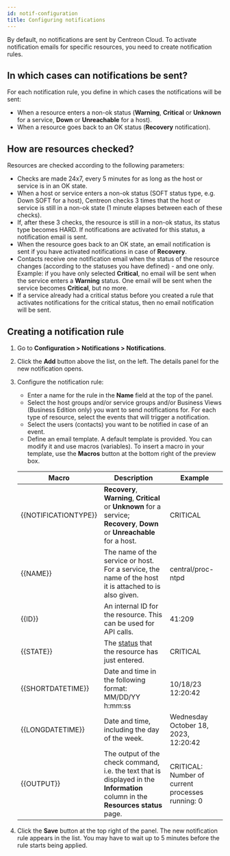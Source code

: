```yaml
---
id: notif-configuration
title: Configuring notifications
---
```


By default, no notifications are sent by Centreon Cloud. To activate notification emails for specific resources, you need to create notification rules.

## In which cases can notifications be sent?

For each notification rule, you define in which cases the notifications will be sent:

* When a resource enters a non-ok status (**Warning**, **Critical** or **Unknown** for a service, **Down** or **Unreachable** for a host).
* When a resource goes back to an OK status (**Recovery** notification).

## How are resources checked?

Resources are checked according to the following parameters:

* Checks are made 24x7, every 5 minutes for as long as the host or service is in an OK state.
* When a host or service enters a non-ok status (SOFT status type, e.g. Down SOFT for a host), Centreon checks 3 times that the host or service is still in a non-ok state (1 minute elapses between each of these checks).
* If, after these 3 checks, the resource is still in a non-ok status, its status type becomes HARD. If notifications are activated for this status, a notification email is sent.
* When the resource goes back to an OK state, an email notification is sent if you have activated notifications in case of **Recovery**.
* Contacts receive one notification email when the status of the resource changes (according to the statuses you have defined) - and one only. Example: if you have only selected **Critical**, no email will be sent when the service enters a **Warning** status. One email will be sent when the service becomes **Critical**, but no more.
* If a service already had a critical status before you created a rule that activates notifications for the critical status, then no email notification will be sent.

## Creating a notification rule

1. Go to **Configuration > Notifications > Notifications**.
2. Click the **Add** button above the list, on the left. The details panel for the new notification opens.
3. Configure the notification rule:

   - Enter a name for the rule in the **Name** field at the top of the panel.
   - Select the host groups and/or service groups and/or Business Views (Business Edition only) you want to send notifications for. For each type of resource, select the events that will trigger a notification.
   - Select the users (contacts) you want to be notified in case of an event.
   - Define an email template. A default template is provided. You can modify it and use macros (variables). To insert a macro in your template, use the **Macros** button at the bottom right of the preview box.
	
    | Macro | Description | Example |
    | ----- | ----------- |-------- |
	|{{NOTIFICATIONTYPE}}| **Recovery**, **Warning**, **Critical** or **Unknown** for a service; **Recovery**, **Down** or **Unreachable** for a host. | CRITICAL |
	{{NAME}}| The name of the service or host. For a service, the name of the host it is attached to is also given. | central/proc-ntpd |
	{{ID}}| An internal ID for the resource. This can be used for API calls. | 41:209 |
	{{STATE}}| The [status](./concepts.md) that the resource has just entered. | CRITICAL |
	{{SHORTDATETIME}}| Date and time in the following format: MM/DD/YY h:mm:ss | 10/18/23 12:20:42 |
    {{LONGDATETIME}}| Date and time, including the day of the week.  | Wednesday October 18, 2023, 12:20:42 |
	{{OUTPUT}}| The output of the check command, i.e. the text that is displayed in the **Information** column in the **Resources status** page. | CRITICAL: Number of current processes running: 0 |

3. Click the **Save** button at the top right of the panel. The new notification rule appears in the list. You may have to wait up to 5 minutes before the rule starts being applied.
